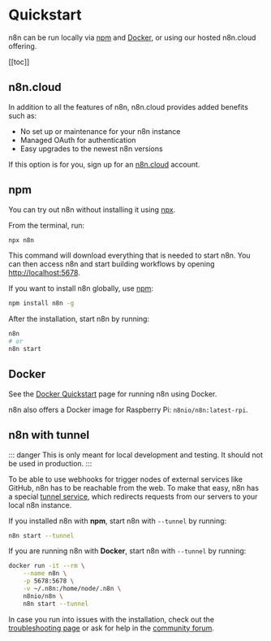 # Quickstart

n8n can be run locally via [npm](https://www.npmjs.com/package/n8n) and [Docker](https://hub.docker.com/r/n8nio/n8n), or using our hosted n8n.cloud offering.

[[toc]]

## n8n.cloud

In addition to all the features of n8n, n8n.cloud provides added benefits such as:
- No set up or maintenance for your n8n instance
- Managed OAuth for authentication
- Easy upgrades to the newest n8n versions

If this option is for you, sign up for an [n8n.cloud](https://www.n8n.cloud/) account.

## npm

You can try out n8n without installing it using [npx](../reference/glossary.md#npx).

From the terminal, run:

```bash
npx n8n
```

This command will download everything that is needed to start n8n. You can then access n8n and start building workflows by opening [http://localhost:5678](http://localhost:5678). 

If you want to install n8n globally, use [npm](../reference/glossary.md#npm):

```bash
npm install n8n -g
```

After the installation, start n8n by running:

```bash
n8n
# or
n8n start
```

## Docker

See the [Docker Quickstart](quickstart/docker-quickstart.md) page for running n8n using Docker.

n8n also offers a Docker image for Raspberry Pi: `n8nio/n8n:latest-rpi`.

## n8n with tunnel

::: danger
This is only meant for local development and testing. It should not be used in production.
:::

To be able to use webhooks for trigger nodes of external services like GitHub, n8n has to be reachable from the web. To make that easy, n8n has a special [tunnel service](https://github.com/localtunnel/localtunnel), which redirects requests from our servers to your local n8n instance.

If you installed n8n with **npm**, start n8n with `--tunnel` by running:

```bash
n8n start --tunnel
```

If you are running n8n with **Docker**, start n8n with `--tunnel` by running:

```bash
docker run -it --rm \
	--name n8n \
	-p 5678:5678 \
	-v ~/.n8n:/home/node/.n8n \
	n8nio/n8n \
	n8n start --tunnel
```

In case you run into issues with the installation, check out the [troubleshooting page](../reference/troubleshooting.md) or ask for help in the [community forum](https://community.n8n.io/).
